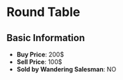 # Round Table

## Basic Information

- **Buy Price**: 200$
- **Sell Price**: 100$
- **Sold by Wandering Salesman**: NO